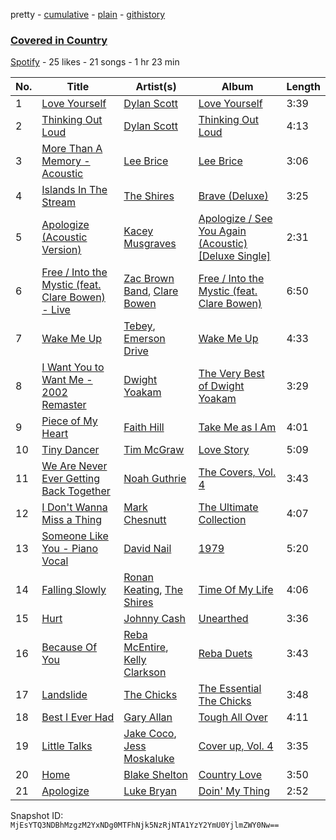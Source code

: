 pretty - [cumulative](/playlists/cumulative/0jJQDST7bzwAYlN19tFLXw.md) - [plain](/playlists/plain/0jJQDST7bzwAYlN19tFLXw) - [githistory](https://github.githistory.xyz/mackorone/spotify-playlist-archive/blob/main/playlists/plain/0jJQDST7bzwAYlN19tFLXw)

### [Covered in Country](https://open.spotify.com/playlist/0jJQDST7bzwAYlN19tFLXw)

> 

[Spotify](https://open.spotify.com/user/spotify) - 25 likes - 21 songs - 1 hr 23 min

| No. | Title | Artist(s) | Album | Length |
|---|---|---|---|---|
| 1 | [Love Yourself](https://open.spotify.com/track/7g6KRfjT9n3JWNJtyZtcA5) | [Dylan Scott](https://open.spotify.com/artist/78YqeIji3mgAS2K1Maca6x) | [Love Yourself](https://open.spotify.com/album/2WHKbOZVfSDTJny1dNQnsJ) | 3:39 |
| 2 | [Thinking Out Loud](https://open.spotify.com/track/6P2Mw3g7PWtQNDsuKOUH8J) | [Dylan Scott](https://open.spotify.com/artist/78YqeIji3mgAS2K1Maca6x) | [Thinking Out Loud](https://open.spotify.com/album/0o7fyD45hAyqmoFs0qCiDK) | 4:13 |
| 3 | [More Than A Memory \- Acoustic](https://open.spotify.com/track/2T0bFbSCjQf9DA1xoZklWe) | [Lee Brice](https://open.spotify.com/artist/5Zq7R5qmi58ByYyBQTlNuk) | [Lee Brice](https://open.spotify.com/album/00PioaYEwJ6ElvlZFcBkfv) | 3:06 |
| 4 | [Islands In The Stream](https://open.spotify.com/track/6ERwu5F4XDDrBfQdyIVefp) | [The Shires](https://open.spotify.com/artist/48hCuDf2HUMGTgMhqLfic3) | [Brave \(Deluxe\)](https://open.spotify.com/album/3BgLMdgCstFY9g2bxxoR8f) | 3:25 |
| 5 | [Apologize \(Acoustic Version\)](https://open.spotify.com/track/6QT53ohGZeLGoYktBPRePD) | [Kacey Musgraves](https://open.spotify.com/artist/70kkdajctXSbqSMJbQO424) | [Apologize / See You Again \(Acoustic\) \[Deluxe Single\]](https://open.spotify.com/album/1JJftqO5YmyYuXXAvfIf1A) | 2:31 |
| 6 | [Free / Into the Mystic \(feat\. Clare Bowen\) \- Live](https://open.spotify.com/track/39x7EdgGsM2Y4lYTdxeVlZ) | [Zac Brown Band](https://open.spotify.com/artist/6yJCxee7QumYr820xdIsjo), [Clare Bowen](https://open.spotify.com/artist/1LBeAxaCAHECiK355bwtlW) | [Free / Into the Mystic \(feat\. Clare Bowen\)](https://open.spotify.com/album/3UHH4Np8hrqgy8mybgqcwU) | 6:50 |
| 7 | [Wake Me Up](https://open.spotify.com/track/6fxx9HgKoBFPlU6ljPuAqd) | [Tebey](https://open.spotify.com/artist/2S0WpGRnEPyS5OuMp3KOEo), [Emerson Drive](https://open.spotify.com/artist/1efrXlPhLKv7PvgUxVcqIS) | [Wake Me Up](https://open.spotify.com/album/7DasS3u0etffZQHxbU705j) | 4:33 |
| 8 | [I Want You to Want Me \- 2002 Remaster](https://open.spotify.com/track/0f6bLRsE8mtzljXSoeCswO) | [Dwight Yoakam](https://open.spotify.com/artist/2sxmKe3CUrWnx7eoXMhOlW) | [The Very Best of Dwight Yoakam](https://open.spotify.com/album/6R9VSmUIjTy9CMro0ZIoeY) | 3:29 |
| 9 | [Piece of My Heart](https://open.spotify.com/track/5I7a2zThNmOtlbwrRlcN88) | [Faith Hill](https://open.spotify.com/artist/25NQNriVT2YbSW80ILRWJa) | [Take Me as I Am](https://open.spotify.com/album/79nKKGW7tQCPQ21NejFUJZ) | 4:01 |
| 10 | [Tiny Dancer](https://open.spotify.com/track/7uQG1fOTqbvo3SYOnqm8hj) | [Tim McGraw](https://open.spotify.com/artist/6roFdX1y5BYSbp60OTJWMd) | [Love Story](https://open.spotify.com/album/3yWndEe8eqSlbp2b9dAFWU) | 5:09 |
| 11 | [We Are Never Ever Getting Back Together](https://open.spotify.com/track/4MSap5U6wiNTngQo3RojkU) | [Noah Guthrie](https://open.spotify.com/artist/6b0Wy4mw8ePj9w2EX3s4V3) | [The Covers, Vol\. 4](https://open.spotify.com/album/3ZAIFOXNrAcIR4PskJFTjU) | 3:43 |
| 12 | [I Don't Wanna Miss a Thing](https://open.spotify.com/track/3MlJkDT6QhDV97qzSUcWq8) | [Mark Chesnutt](https://open.spotify.com/artist/2cNV8vNe2fPFf6OfGOBbSS) | [The Ultimate Collection](https://open.spotify.com/album/38oEF7zoHNoQIjwKcmPuIT) | 4:07 |
| 13 | [Someone Like You \- Piano Vocal](https://open.spotify.com/track/1QsHJ1jrBkTsU9P4MDnQpK) | [David Nail](https://open.spotify.com/artist/4DZGvSv2oMkBUnPz67E6z6) | [1979](https://open.spotify.com/album/6nYA36UDX0mEK3g9kM4h3Z) | 5:20 |
| 14 | [Falling Slowly](https://open.spotify.com/track/0CEX2aPG0v5y3GRw3QPkS7) | [Ronan Keating](https://open.spotify.com/artist/3nlHsNqwCSvT988ZfSW1Yh), [The Shires](https://open.spotify.com/artist/48hCuDf2HUMGTgMhqLfic3) | [Time Of My Life](https://open.spotify.com/album/5SRYXi1qsbxxNBcOQBZ3EU) | 4:06 |
| 15 | [Hurt](https://open.spotify.com/track/5rpRzNcJZqKQXk9PIjreB6) | [Johnny Cash](https://open.spotify.com/artist/6kACVPfCOnqzgfEF5ryl0x) | [Unearthed](https://open.spotify.com/album/5xeMctXQWNmMq4aAjwuR3e) | 3:36 |
| 16 | [Because Of You](https://open.spotify.com/track/5LGEfWqwgYL16tyXkrRC8J) | [Reba McEntire](https://open.spotify.com/artist/02rd0anEWfMtF7iMku9uor), [Kelly Clarkson](https://open.spotify.com/artist/3BmGtnKgCSGYIUhmivXKWX) | [Reba Duets](https://open.spotify.com/album/39Os87XP3yC2XBSpAur4BL) | 3:43 |
| 17 | [Landslide](https://open.spotify.com/track/65nCVhtlWYUzNvcM1MYp4l) | [The Chicks](https://open.spotify.com/artist/25IG9fa7cbdmCIy3OnuH57) | [The Essential The Chicks](https://open.spotify.com/album/31St5diPbTZoCjOwWXSMWD) | 3:48 |
| 18 | [Best I Ever Had](https://open.spotify.com/track/120w1eBYfiYrSXtegu6uEb) | [Gary Allan](https://open.spotify.com/artist/37W8SKV5Vc8lcGtdyWCA5m) | [Tough All Over](https://open.spotify.com/album/2f2pU2XjUiqq6qTZjOJgOH) | 4:11 |
| 19 | [Little Talks](https://open.spotify.com/track/7gBrb7sWCOro4ED4faQSTm) | [Jake Coco](https://open.spotify.com/artist/6WyeyhNDpeIVbznnztFDQZ), [Jess Moskaluke](https://open.spotify.com/artist/5wCYmeBtrQWxKmOBsXx3et) | [Cover up, Vol\. 4](https://open.spotify.com/album/54kyrrBYbG3qYDBE1DXa3b) | 3:35 |
| 20 | [Home](https://open.spotify.com/track/7bkUOZXh8FDTcQmeAP9r6n) | [Blake Shelton](https://open.spotify.com/artist/1UTPBmNbXNTittyMJrNkvw) | [Country Love](https://open.spotify.com/album/7hMWp3HxPi3PGnjTe7eRt8) | 3:50 |
| 21 | [Apologize](https://open.spotify.com/track/5Q87J0EX7neuWEqybXQhfr) | [Luke Bryan](https://open.spotify.com/artist/0BvkDsjIUla7X0k6CSWh1I) | [Doin' My Thing](https://open.spotify.com/album/13pqUKo7eRvMKFGpfCGyEF) | 2:52 |

Snapshot ID: `MjEsYTQ3NDBhMzgzM2YxNDg0MTFhNjk5NzRjNTA1YzY2YmU0YjlmZWY0Nw==`